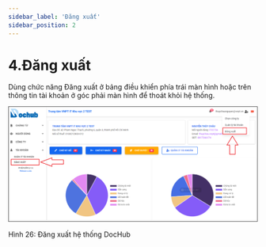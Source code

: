 ```yaml
---
sidebar_label: 'Đăng xuất'
sidebar_position: 2
---
```

# 4.Đăng xuất
Dùng chức năng Đăng xuất ở bảng điều khiển phía trái màn hình hoặc trên thông tin tài khoản ở góc phải màn hình để thoát khỏi hệ thống.

![Hinh26](./image/Dangxuat.png)

Hình 26: Đăng xuất hệ thống DocHub